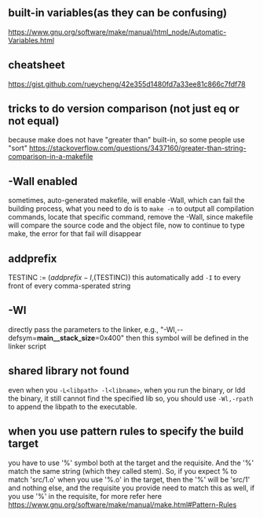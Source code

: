 ## built-in variables(as they can be confusing)
https://www.gnu.org/software/make/manual/html_node/Automatic-Variables.html

## cheatsheet
https://gist.github.com/rueycheng/42e355d1480fd7a33ee81c866c7fdf78

## tricks to do version comparison (not just eq or not equal)
because make does not have "greater than" built-in, so some people use "sort"
https://stackoverflow.com/questions/3437160/greater-than-string-comparison-in-a-makefile

## -Wall enabled
sometimes, auto-generated makefile, will enable -Wall, which can fail the building process, 
what you need to do is to 
` make -n ` to output all compilation commands, locate that specific command, remove the -Wall, 
since makefile will compare the source code and the object file, now to continue to type make, the error for that fail will disappear

## addprefix
TESTINC := $(addprefix -I,$(TESTINC))
this automatically add `-I` to every front of every comma-sperated string

## -Wl
directly pass the parameters to the linker, e.g., "-Wl,--defsym=__main__stack_size__=0x400"
then this symbol will be defined in the linker script


## shared library not found
even when you `-L<libpath> -l<libname>`, when you run the binary, or ldd the binary, it still cannot find the specified lib
so, you should use `-Wl,-rpath` to append the libpath to the executable.

## when you use pattern rules to specify the build target
you have to use '%' symbol both at the target and the requisite. 
And the '%' match the same string (which they called stem).
So, if you expect % to match 'src/1.o' when you use '%.o' in the target, then the '%' will be 'src/1' and nothing else, and the requisite you provide need to match this as well, if you use '%' in the requisite, for more refer here https://www.gnu.org/software/make/manual/make.html#Pattern-Rules
